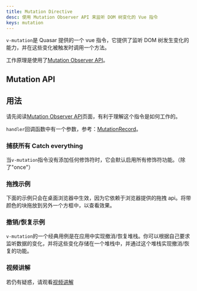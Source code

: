 ```yaml
---
title: Mutation Directive
desc: 使用 Mutation Observer API 来监听 DOM 树变化的 Vue 指令
keys: mutation
---
```


`v-mutation`是 Quasar 提供的一个 vue 指令，它提供了监听 DOM 树发生变化的能力，并在这些变化被触发时调用一个方法。

工作原理是使用了[Mutation Observer API](https://developer.mozilla.org/en-US/docs/Web/API/MutationObserver)。

## Mutation API

<doc-api file="Mutation" />

## 用法

请先阅读[Mutation Observer API](https://developer.mozilla.org/en-US/docs/Web/API/MutationObserver)页面，有利于理解这个指令是如何工作的。


`handler`回调函数中有一个参数，参考：[MutationRecord](https://developer.mozilla.org/en-US/docs/Web/API/MutationRecord)。

### 捕获所有 Catch everything

当`v-mutation`指令没有添加任何修饰符时，它会默认启用所有修饰符功能。（除了"once"）

<doc-example title="Catch everything" file="Mutation/CatchAll" />

### 拖拽示例

下面的示例只会在桌面浏览器中生效，因为它依赖于浏览器提供的拖拽 api。将带颜色的块拖放到另外一个方框中，以查看效果。

<doc-example title="拖放 (只在桌面端生效)" file="Mutation/DragDrop" />

### 撤销/恢复示例

`v-mutation`的一个经典用例是在应用中实现撤消/恢复堆栈。你可以根据自己要求监听数据的变化，并将这些变化存储在一个堆栈中，并通过这个堆栈实现撤消/恢复的功能。

<doc-example title="撤销/恢复" file="Mutation/UndoRedo" />

### 视频讲解
若仍有疑惑，请观看[视频讲解](https://www.bilibili.com/video/BV1g94y127ap)
